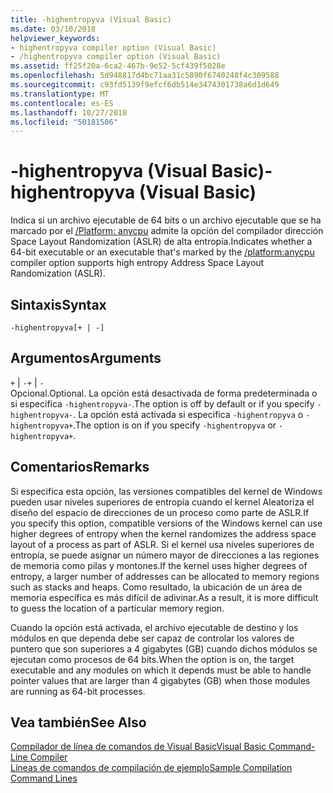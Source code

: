 ```yaml
---
title: -highentropyva (Visual Basic)
ms.date: 03/10/2018
helpviewer_keywords:
- highentropyva compiler option (Visual Basic)
- /highentropyva compiler option (Visual Basic)
ms.assetid: ff25f20a-6ca2-467b-9e52-5cf439f5028e
ms.openlocfilehash: 5d948817d4bc71aa31c5890f6740248f4c309588
ms.sourcegitcommit: c93fd5139f9efcf6db514e3474301738a6d1d649
ms.translationtype: MT
ms.contentlocale: es-ES
ms.lasthandoff: 10/27/2018
ms.locfileid: "50181506"
---
```

# <a name="-highentropyva-visual-basic"></a><span data-ttu-id="c4808-102">-highentropyva (Visual Basic)</span><span class="sxs-lookup"><span data-stu-id="c4808-102">-highentropyva (Visual Basic)</span></span>
<span data-ttu-id="c4808-103">Indica si un archivo ejecutable de 64 bits o un archivo ejecutable que se ha marcado por el [/Platform: anycpu](../../../visual-basic/reference/command-line-compiler/platform.md) admite la opción del compilador dirección Space Layout Randomization (ASLR) de alta entropía.</span><span class="sxs-lookup"><span data-stu-id="c4808-103">Indicates whether a 64-bit executable or an executable that's marked by the [/platform:anycpu](../../../visual-basic/reference/command-line-compiler/platform.md) compiler option supports high entropy Address Space Layout Randomization (ASLR).</span></span>  
  
## <a name="syntax"></a><span data-ttu-id="c4808-104">Sintaxis</span><span class="sxs-lookup"><span data-stu-id="c4808-104">Syntax</span></span>  
  
```  
-highentropyva[+ | -]  
```  
  
## <a name="arguments"></a><span data-ttu-id="c4808-105">Argumentos</span><span class="sxs-lookup"><span data-stu-id="c4808-105">Arguments</span></span>  
 <span data-ttu-id="c4808-106">`+` &#124; `-`</span><span class="sxs-lookup"><span data-stu-id="c4808-106">`+` &#124; `-`</span></span>  
 <span data-ttu-id="c4808-107">Opcional.</span><span class="sxs-lookup"><span data-stu-id="c4808-107">Optional.</span></span> <span data-ttu-id="c4808-108">La opción está desactivada de forma predeterminada o si especifica `-highentropyva-`.</span><span class="sxs-lookup"><span data-stu-id="c4808-108">The option is off by default or if you specify `-highentropyva-`.</span></span> <span data-ttu-id="c4808-109">La opción está activada si especifica `-highentropyva` o `-highentropyva+`.</span><span class="sxs-lookup"><span data-stu-id="c4808-109">The option is on if you specify `-highentropyva` or `-highentropyva+`.</span></span>  
  
## <a name="remarks"></a><span data-ttu-id="c4808-110">Comentarios</span><span class="sxs-lookup"><span data-stu-id="c4808-110">Remarks</span></span>  
 <span data-ttu-id="c4808-111">Si especifica esta opción, las versiones compatibles del kernel de Windows pueden usar niveles superiores de entropía cuando el kernel Aleatoriza el diseño del espacio de direcciones de un proceso como parte de ASLR.</span><span class="sxs-lookup"><span data-stu-id="c4808-111">If you specify this option, compatible versions of the Windows kernel can use higher degrees of entropy when the kernel randomizes the address space layout of a process as part of ASLR.</span></span> <span data-ttu-id="c4808-112">Si el kernel usa niveles superiores de entropía, se puede asignar un número mayor de direcciones a las regiones de memoria como pilas y montones.</span><span class="sxs-lookup"><span data-stu-id="c4808-112">If the kernel uses higher degrees of entropy, a larger number of addresses can be allocated to memory regions such as stacks and heaps.</span></span> <span data-ttu-id="c4808-113">Como resultado, la ubicación de un área de memoria específica es más difícil de adivinar.</span><span class="sxs-lookup"><span data-stu-id="c4808-113">As a result, it is more difficult to guess the location of a particular memory region.</span></span>  
  
 <span data-ttu-id="c4808-114">Cuando la opción está activada, el archivo ejecutable de destino y los módulos en que dependa debe ser capaz de controlar los valores de puntero que son superiores a 4 gigabytes (GB) cuando dichos módulos se ejecutan como procesos de 64 bits.</span><span class="sxs-lookup"><span data-stu-id="c4808-114">When the option is on, the target executable and any modules on which it depends must be able to handle pointer values that are larger than 4 gigabytes (GB) when those modules are running as 64-bit processes.</span></span>  
  
## <a name="see-also"></a><span data-ttu-id="c4808-115">Vea también</span><span class="sxs-lookup"><span data-stu-id="c4808-115">See Also</span></span>  
 [<span data-ttu-id="c4808-116">Compilador de línea de comandos de Visual Basic</span><span class="sxs-lookup"><span data-stu-id="c4808-116">Visual Basic Command-Line Compiler</span></span>](../../../visual-basic/reference/command-line-compiler/index.md)  
 [<span data-ttu-id="c4808-117">Líneas de comandos de compilación de ejemplo</span><span class="sxs-lookup"><span data-stu-id="c4808-117">Sample Compilation Command Lines</span></span>](../../../visual-basic/reference/command-line-compiler/sample-compilation-command-lines.md)
